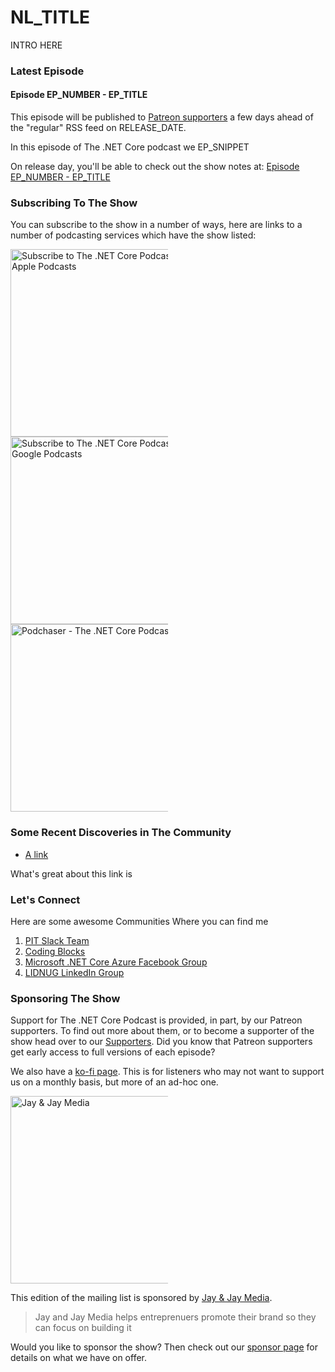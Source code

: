 # NL_TITLE

INTRO HERE

### Latest Episode

#### Episode EP_NUMBER - EP_TITLE

This episode will be published to [Patreon supporters](https://www.patreon.com/TheDotNetCorePodcast) a few days ahead of the "regular" RSS feed on RELEASE_DATE.

In this episode of The .NET Core podcast we EP_SNIPPET

On release day, you'll be able to check out the show notes at: [Episode EP_NUMBER - EP_TITLE](https://dotnetcore.show/episode-EPISODE_NO/)

### Subscribing To The Show

You can subscribe to the show in a number of ways, here are links to a number of podcasting services which have the show listed:

<a href="https://itunes.apple.com/gb/podcast/the-net-core-podcast/id1433496275"><img alt="Subscribe to The .NET Core Podcast on Apple Podcasts" src="https://dotnetcore.show/content/images/Apple_Podcasts.png" style="width:300px;max-width:50%"/></a>
<a href="https://www.google.com/podcasts?feed=aHR0cHM6Ly90aGVkb3RuZXRjb3JlcG9kY2FzdC5saWJzeW4uY29tL3Jzcw%3D%3D"><img alt="Subscribe to The .NET Core Podcast on Google Podcasts" src="https://dotnetcore.show/content/images/Google_Podcasts.png" style="width:300px;max-width:50%"/></a>
<a href="https://www.podchaser.com/TheDotNetCorePodcast?utm_source=The%20.NET%20Core%20Podcast%7C710798&utm_medium=badge&utm_content=TRCASP710798" target="__blank" style="text-decoration:none" ><img alt="Podchaser - The .NET Core Podcast" src="https://imagegen.podchaser.com/badge/TRCASP710798.png" style="width:300px;max-width:50%"/></a>

### Some Recent Discoveries in The Community

- [A link](https://domain.tld/page-slug)

What's great about this link is

### Let's Connect

Here are some awesome Communities Where you can find me

1. [PIT Slack Team](https://join.slack.com/t/productivedevs/shared_invite/enQtNDcxNDE5NjAzMjM1LTQ1ZWVjNThhNDE4OTY5YmQ1NzQ0ZWM4NDg2MDIyODZhZjg2Yzk4YzMyNmQzMTI2MTRhYTBlMDI4YzkxZTQwYTk)
2. [Coding Blocks](https://join.slack.com/t/codingblocks/shared_invite/enQtNTE2NjIyMzE5NDg4LTRhNTZjNzU1MThhOThjODQ2MTI2OWE2OTgxM2FlMDEwZmQ2MjhkYmI2NGY3ZDdiNmJhZTY0NDdjYTg1OWEyMGU)
3. [Microsoft .NET Core Azure Facebook Group](https://www.facebook.com/groups/msoft.netcore.azure/)
5. [LIDNUG LinkedIn Group](https://www.linkedin.com/groups/43315/)

### Sponsoring The Show

Support for The .NET Core Podcast is provided, in part, by our Patreon supporters. To find out more about them, or to become a supporter of the show head over to our [Supporters](https://www.patreon.com/TheDotNetCorePodcast/). Did you know that Patreon supporters get early access to full versions of each episode?

We also have a [ko-fi page](https://ko-fi.com/jayandjaymedia). This is for listeners who may not want to support us on a monthly basis, but more of an ad-hoc one.

<a href="https://jayandjay.media/" target="__blank" style="text-decoration:none" ><img alt="Jay & Jay Media" src="https://dotnetcore.show/content/images/jayandjaymedia.png" style="width:300px;max-width:50%"/></a>

This edition of the mailing list is sponsored by [Jay & Jay Media](https://jayandjay.media/).

> Jay and Jay Media helps entreprenuers promote their brand so they can focus on building it

Would you like to sponsor the show? Then check out our [sponsor page](https://dotnetcore.show/sponsor/) for details on what we have on offer.